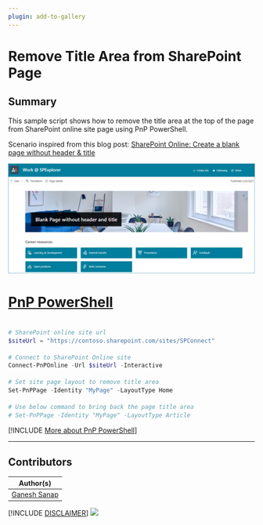 ```yaml
---
plugin: add-to-gallery
---
```


# Remove Title Area from SharePoint Page

## Summary

This sample script shows how to remove the title area at the top of the page from SharePoint online site page using PnP PowerShell.

Scenario inspired from this blog post: [SharePoint Online: Create a blank page without header & title](https://ganeshsanapblogs.wordpress.com/2021/03/26/sharepoint-online-create-a-blank-page-without-header-and-title/)

![Outupt Screenshot](assets/output.png)

# [PnP PowerShell](#tab/pnpps)

```powershell

# SharePoint online site url
$siteUrl = "https://contoso.sharepoint.com/sites/SPConnect"	

# Connect to SharePoint Online site  
Connect-PnPOnline -Url $siteUrl -Interactive

# Set site page layout to remove title area
Set-PnPPage -Identity "MyPage" -LayoutType Home

# Use below command to bring back the page title area
# Set-PnPPage -Identity "MyPage" -LayoutType Article

```

[!INCLUDE [More about PnP PowerShell](../../docfx/includes/MORE-PNPPS.md)]

***

## Contributors

| Author(s) |
|-----------|
| [Ganesh Sanap](https://ganeshsanapblogs.wordpress.com/about) |

[!INCLUDE [DISCLAIMER](../../docfx/includes/DISCLAIMER.md)]
<img src="https://pnptelemetry.azurewebsites.net/script-samples/scripts/spo-remove-page-title-area" aria-hidden="true" />
